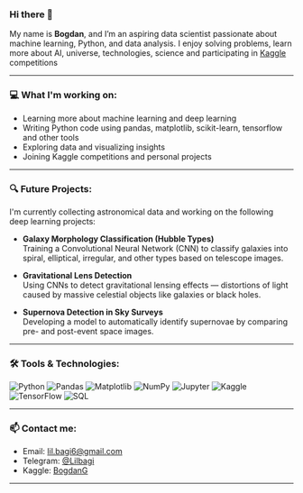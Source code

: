 ### Hi there 👋

My name is **Bogdan**, and I’m an aspiring data scientist passionate about machine learning, Python, and data analysis. I enjoy solving problems, learn more about AI, universe, technologies, science and participating in [Kaggle](https://www.kaggle.com/your_profile) competitions  

---

### 💻 What I'm working on:
- Learning more about machine learning and deep learning
-  Writing Python code using pandas, matplotlib, scikit-learn, tensorflow and other tools
-  Exploring data and visualizing insights
-  Joining Kaggle competitions and personal projects

---

### 🔍 Future Projects:
I'm currently collecting astronomical data and working on the following deep learning projects:

-  **Galaxy Morphology Classification (Hubble Types)**  
  Training a Convolutional Neural Network (CNN) to classify galaxies into spiral, elliptical, irregular, and other types based on telescope images.

-  **Gravitational Lens Detection**  
  Using CNNs to detect gravitational lensing effects — distortions of light caused by massive celestial objects like galaxies or black holes.

-  **Supernova Detection in Sky Surveys**  
  Developing a model to automatically identify supernovae by comparing pre- and post-event space images.


---

### 🛠️ Tools & Technologies:
![Python](https://img.shields.io/badge/Python-3670A0?style=for-the-badge&logo=python&logoColor=ffdd54)
![Pandas](https://img.shields.io/badge/Pandas-150458?style=for-the-badge&logo=pandas)
![Matplotlib](https://img.shields.io/badge/Matplotlib-ffffff?style=for-the-badge&logo=matplotlib&logoColor=black)
![NumPy](https://img.shields.io/badge/NumPy-013243?style=for-the-badge&logo=numpy&logoColor=white)
![Jupyter](https://img.shields.io/badge/Jupyter-F37626?style=for-the-badge&logo=jupyter)
![Kaggle](https://img.shields.io/badge/Kaggle-20BEFF?style=for-the-badge&logo=kaggle&logoColor=white)
![TensorFlow](https://img.shields.io/badge/TensorFlow-FF6F00?style=for-the-badge&logo=tensorflow&logoColor=white)
![SQL](https://img.shields.io/badge/SQL-4479A1?style=for-the-badge&logo=postgresql&logoColor=white)


---

### 📫 Contact me:
- Email: lil.bagi6@gmail.com
- Telegram: [@Lilbagi](https://t.me/Lilbagi)
- Kaggle: [BogdanG](https://www.kaggle.com/lilbagi)
---

